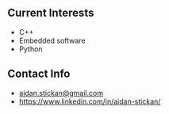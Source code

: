 ## Current Interests
- C++
- Embedded software
- Python

## Contact Info
- aidan.stickan@gmail.com
- https://www.linkedin.com/in/aidan-stickan/


